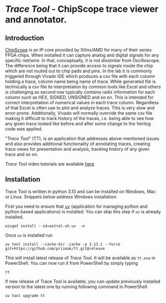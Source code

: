 # _Trace Tool_ - ChipScope trace viewer and annotator.

## Introduction

[ChipScope](https://www.xilinx.com/products/intellectual-property/chipscope_ila.html) is an IP core provided
by Xilinx/AMD for many of their series FPGA chips. When installed it can capture analog and digital signals for any
specific net/wire. In that, conceptually, it is not dissimilar from Oscilloscope. The difference being that it
can provide access to signals inside the chip which are not routed out to chip pads and pins. In the lab it is
commonly triggered through Vivado IDE which produces a csv file with each column holding a trace, column name
being name of trace. While generated file is technically a csv file its interpretation by common tools like Excel
and others is challenging as second row typically contains radix information for each column such as HEX, SIGNED,
UNSIGNED and so on. This is intended for correct interpretation of numerical values in each trace column. Regardless
of that Excel is often use to plot and analyze traces. This is very slow and error-prone. Additionally, Vivado will
normally override the same csv file making it difficult to track history of the traces, i.e. being able to see
how any given trace looked like before and after some change to the Verilog code was applied.

"_Trace Tool_" (TT), is an application that addresses above-mentioned issues and also provides additional
functionality of annotating traces, creating trace views for presentation and analysis, tracking history of any
given trace and so on.

_Trace Tool_ video tutorials are
available [here](https://www.youtube.com/playlist?list=PLuVYFVxWtoLoIKM2r9DybxRjwBMfGenff)

## Installation

Trace Tool is written in python 3.13 and can be installed on Windows, Mac or Linux. Snippets below address Windows
installation.

First you need to ensure that [uv](https://docs.astral.sh/uv/) (application for managing python
and python based applications) is installed. You can skip this step if `uv` is already installed.

```shell
winget install --id=astral-sh.uv  -e
```

Once `uv` is installed run

```shell
uv tool install --cache-dir .cache -p 3.13.1 --force git+https://github.com/priimak/tt.git@release 
```

This will install latest release of _Trace Tool_. It will be available as `tt.exe` in PowerShell.
You can now run it from PowerShell by simply typing

```shell
tt
```

If new release of Trace Tool is available, you can update previously installed version to the
latest one by running following command in PowerShell

```shell
uv tool upgrade tt
```

